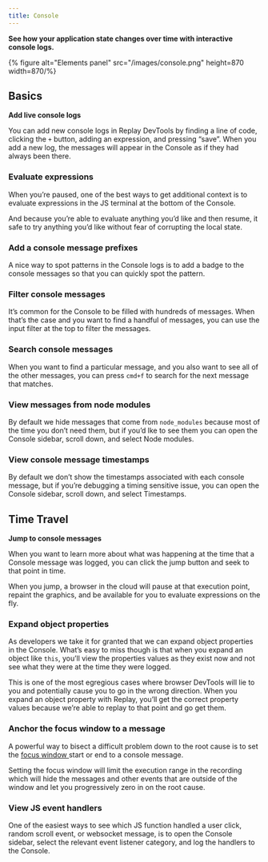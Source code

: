 ```yaml
---
title: Console
---
```

**See how your application state changes over time with interactive console logs.**

{% figure alt="Elements panel" src="/images/console.png" height=870 width=870/%}

## Basics

**Add live console logs**

You can add new console logs in Replay DevTools by finding a line of code, clicking the `+` button, adding an expression, and pressing “save”. When you add a new log, the messages will appear in the Console as if they had always been there.

### **Evaluate expressions**

When you’re paused, one of the best ways to get additional context is to evaluate expressions in the JS terminal at the bottom of the Console.

And because you’re able to evaluate anything you’d like and then resume, it safe to try anything you’d like without fear of corrupting the local state.

### **Add a console message prefixes**

A nice way to spot patterns in the Console logs is to add a badge to the console messages so that you can quickly spot the pattern.

### **Filter console messages**

It’s common for the Console to be filled with hundreds of messages. When that’s the case and you want to find a handful of messages, you can use the input filter at the top to filter the messages.

### Search console messages

When you want to find a particular message, and you also want to see all of the other messages, you can press `cmd+f` to search for the next message that matches.

### **View messages from node modules**

By default we hide messages that come from `node_modules` because most of the time you don’t need them, but if you’d lke to see them you can open the Console sidebar, scroll down, and select Node modules.

### **View console message timestamps**

By default we don’t show the timestamps associated with each console message, but if you’re debugging a timing sensitive issue, you can open the Console sidebar, scroll down, and select Timestamps.

## Time Travel

**Jump to console messages**

When you want to learn more about what was happening at the time that a Console message was logged, you can click the jump button and seek to that point in time.

When you jump, a browser in the cloud will pause at that execution point, repaint the graphics, and be available for you to evaluate expressions on the fly.

### Expand object properties

As developers we take it for granted that we can expand object properties in the Console. What’s easy to miss though is that when you expand an object like `this`, you’ll view the properties values as they exist now and not see what they were at the time they were logged.

This is one of the most egregious cases where browser DevTools will lie to you and potentially cause you to go in the wrong direction. When you expand an object property with Replay, you’ll get the correct property values because we’re able to replay to that point and go get them.

### **Anchor the focus window to a message**

A powerful way to bisect a difficult problem down to the root cause is to set the [focus window ](http://localhost:3001/documentation/time-travel-debugging/bisect-the-problem)start or end to a console message.

Setting the focus window will limit the execution range in the recording which will hide the messages and other events that are outside of the window and let you progressively zero in on the root cause.

### **View JS event handlers**

One of the easiest ways to see which JS function handled a user click, random scroll event, or websocket message, is to open the Console sidebar, select the relevant event listener category, and log the handlers to the Console.
